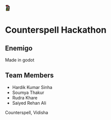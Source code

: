 <p>
    <img src="assets/lomgo.png", title="logo">
</p>



# Counterspell Hackathon

## Enemigo
Made in godot

## Team Members
- Hardik Kumar Sinha
- Soumya Thakur
- Rudra Khare
- Saiyed Rehan Ali


Counterspell, Vidisha
